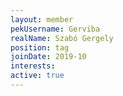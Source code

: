```yaml
---
layout: member
pekUsername: Gerviba
realName: Szabó Gergely
position: tag
joinDate: 2019-10
interests:
active: true
---
```

